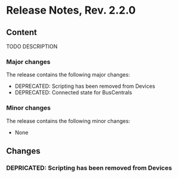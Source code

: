 # Release Notes, Rev. 2.2.0

## Content

TODO DESCRIPTION

### Major changes

The release contains the following major changes:

* DEPRECATED: Scripting has been removed from Devices
* DEPRECATED: Connected state for BusCentrals

### Minor changes

The release contains the following minor changes:

* None

## Changes

### DEPRICATED: Scripting has been removed from Devices
